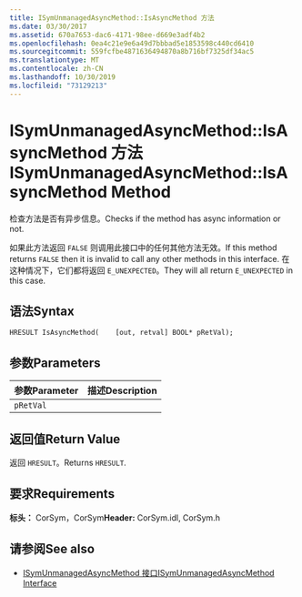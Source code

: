 ```yaml
---
title: ISymUnmanagedAsyncMethod::IsAsyncMethod 方法
ms.date: 03/30/2017
ms.assetid: 670a7653-dac6-4171-98ee-d669e3adf4b2
ms.openlocfilehash: 0ea4c21e9e6a49d7bbbad5e1853598c440cd6410
ms.sourcegitcommit: 559fcfbe4871636494870a8b716bf7325df34ac5
ms.translationtype: MT
ms.contentlocale: zh-CN
ms.lasthandoff: 10/30/2019
ms.locfileid: "73129213"
---
```

# <a name="isymunmanagedasyncmethodisasyncmethod-method"></a><span data-ttu-id="142fc-102">ISymUnmanagedAsyncMethod::IsAsyncMethod 方法</span><span class="sxs-lookup"><span data-stu-id="142fc-102">ISymUnmanagedAsyncMethod::IsAsyncMethod Method</span></span>
<span data-ttu-id="142fc-103">检查方法是否有异步信息。</span><span class="sxs-lookup"><span data-stu-id="142fc-103">Checks if the method has async information or not.</span></span>  
  
 <span data-ttu-id="142fc-104">如果此方法返回 `FALSE` 则调用此接口中的任何其他方法无效。</span><span class="sxs-lookup"><span data-stu-id="142fc-104">If this method returns `FALSE` then it is invalid to call any other methods in this interface.</span></span> <span data-ttu-id="142fc-105">在这种情况下，它们都将返回 `E_UNEXPECTED`。</span><span class="sxs-lookup"><span data-stu-id="142fc-105">They will all return `E_UNEXPECTED` in this case.</span></span>  
  
## <a name="syntax"></a><span data-ttu-id="142fc-106">语法</span><span class="sxs-lookup"><span data-stu-id="142fc-106">Syntax</span></span>  
  
```idl  
HRESULT IsAsyncMethod(    [out, retval] BOOL* pRetVal);  
```  
  
## <a name="parameters"></a><span data-ttu-id="142fc-107">参数</span><span class="sxs-lookup"><span data-stu-id="142fc-107">Parameters</span></span>  
  
|<span data-ttu-id="142fc-108">参数</span><span class="sxs-lookup"><span data-stu-id="142fc-108">Parameter</span></span>|<span data-ttu-id="142fc-109">描述</span><span class="sxs-lookup"><span data-stu-id="142fc-109">Description</span></span>|  
|---------------|-----------------|  
|`pRetVal`||  
  
## <a name="return-value"></a><span data-ttu-id="142fc-110">返回值</span><span class="sxs-lookup"><span data-stu-id="142fc-110">Return Value</span></span>  
 <span data-ttu-id="142fc-111">返回 `HRESULT`。</span><span class="sxs-lookup"><span data-stu-id="142fc-111">Returns `HRESULT`.</span></span>  
  
## <a name="requirements"></a><span data-ttu-id="142fc-112">要求</span><span class="sxs-lookup"><span data-stu-id="142fc-112">Requirements</span></span>  
 <span data-ttu-id="142fc-113">**标头：** CorSym，CorSym</span><span class="sxs-lookup"><span data-stu-id="142fc-113">**Header:** CorSym.idl, CorSym.h</span></span>  
  
## <a name="see-also"></a><span data-ttu-id="142fc-114">请参阅</span><span class="sxs-lookup"><span data-stu-id="142fc-114">See also</span></span>

- [<span data-ttu-id="142fc-115">ISymUnmanagedAsyncMethod 接口</span><span class="sxs-lookup"><span data-stu-id="142fc-115">ISymUnmanagedAsyncMethod Interface</span></span>](../../../../docs/framework/unmanaged-api/diagnostics/isymunmanagedasyncmethod-interface.md)
